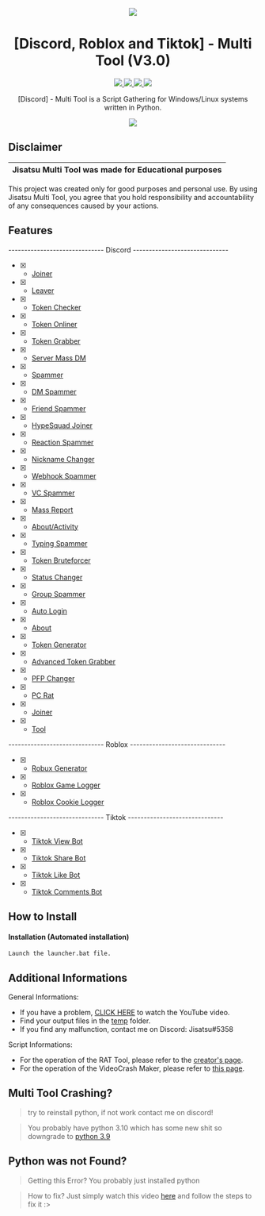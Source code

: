 
<p align="center">
  <img src="https://cdn.discordapp.com/attachments/996956106628800575/997027163960250450/waneella-pixel-art.gif">
</p>

<h1 align="center">[Discord, Roblox and Tiktok] - Multi Tool (V3.0)</h1>
<p align="center">
  <a href="https://github.com/Jixatsu/Multi-Tools/blob/main/LICENSE">
    <img src="https://img.shields.io/badge/License-MIT-important">
  </a>
  <a href="https://www.python.org">
    <img src="https://img.shields.io/badge/Python-3.9-informational.svg">
  </a>
  <a href="[[https://github.com/AstraaDev/Discord-All-Tools-In-One](https://github.com/xJisatsu/Multi-Tools-V2)](https://github.com/xJisatsu/Multi-Tools-V2)">
    <img src="https://img.shields.io/badge/covarage-95%25-green">
  </a>
  <a href="https://github.com/xJisatsu">
    <img src="https://gpvc.arturio.dev/xJisatsu">
  </a>
</p>

<p align="center">
  [Discord] - Multi Tool is a Script Gathering for Windows/Linux systems written in Python.
</p>

<p align="center">
  <img src="https://cdn.discordapp.com/attachments/1000770398931136592/1049946147231383582/waneella-pixel-art.gif">
</p>

## Disclaimer

|Jisatsu Multi Tool was made for Educational purposes|
|-------------------------------------------------|
This project was created only for good purposes and personal use.
By using Jisatsu Multi Tool, you agree that you hold responsibility and accountability of any consequences caused by your actions.

## Features

------------------------------ Discord ------------------------------
- [x] - [Joiner]()
- [x] - [Leaver]()
- [x] - [Token Checker]()
- [x] - [Token Onliner]()
- [x] - [Token Grabber]()
- [x] - [Server Mass DM]()
- [x] - [Spammer]()
- [x] - [DM Spammer]()
- [x] - [Friend Spammer]()
- [x] - [HypeSquad Joiner]()
- [x] - [Reaction Spammer]()
- [x] - [Nickname Changer]()
- [x] - [Webhook Spammer]()
- [x] - [VC Spammer]()
- [x] - [Mass Report]()
- [x] - [About/Activity]()
- [x] - [Typing Spammer]()
- [x] - [Token Bruteforcer]()
- [x] - [Status Changer]()
- [x] - [Group Spammer]()
- [x] - [Auto Login]()
- [x] - [About]()
- [x] - [Token Generator]()
- [x] - [Advanced Token Grabber]()
- [x] - [PFP Changer]()
- [x] - [PC Rat]()
- [x] - [Joiner]()
- [x] - [Tool]()

------------------------------ Roblox ------------------------------
- [x] - [Robux Generator]()
- [x] - [Roblox Game Logger]()
- [x] - [Roblox Cookie Logger]()

------------------------------ Tiktok ------------------------------
- [x] - [Tiktok View Bot]()
- [x] - [Tiktok Share Bot]()
- [x] - [Tiktok Like Bot]()
- [x] - [Tiktok Comments Bot]()

## How to Install

#### Installation (Automated installation)
```
Launch the launcher.bat file.
```

## Additional Informations
General Informations:
- If you have a problem, [CLICK HERE](https://www.youtube.com/watch?v=27-Swg_MUNw&t=16s) to watch the YouTube video.
- Find your output files in the  [temp](/temp) folder.
- If you find any malfunction, contact me on Discord: Jisatsu#5358

Script Informations:
- For the operation of the RAT Tool, please refer to the [creator's page](https://github.com/moom825/Discord-RAT).
- For the operation of the VideoCrash Maker, please refer to [this page](https://github.com/AstraaDev/Discord-VideoCrashMaker).

## Multi Tool Crashing?

> try to reinstall python, if not work contact me on discord!

> You probably have python 3.10 which has some new shit so downgrade to [python 3.9](https://www.python.org/downloads/release/python-397/)

## Python was not Found?

> Getting this Error? You probably just installed python

> How to fix? Just simply watch this video [here](https://youtu.be/uBnbVqUmZaQ) and follow the steps to fix it :>



